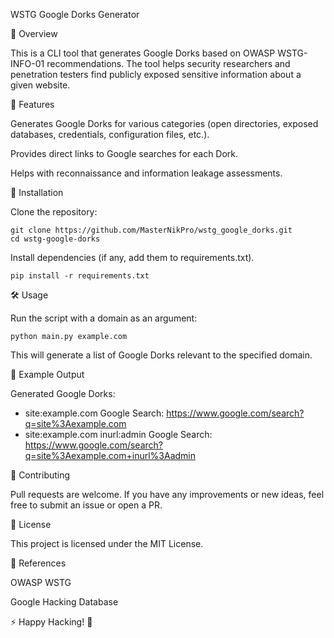 WSTG Google Dorks Generator

📌 Overview

This is a CLI tool that generates Google Dorks based on OWASP WSTG-INFO-01 recommendations. The tool helps security researchers and penetration testers find publicly exposed sensitive information about a given website.

🚀 Features

Generates Google Dorks for various categories (open directories, exposed databases, credentials, configuration files, etc.).

Provides direct links to Google searches for each Dork.

Helps with reconnaissance and information leakage assessments.

🔧 Installation

Clone the repository:
```
git clone https://github.com/MasterNikPro/wstg_google_dorks.git
cd wstg-google-dorks
```
Install dependencies (if any, add them to requirements.txt).
```
pip install -r requirements.txt
```
🛠 Usage

Run the script with a domain as an argument:
```
python main.py example.com
```
This will generate a list of Google Dorks relevant to the specified domain.

🔎 Example Output

Generated Google Dorks:
- site:example.com
  Google Search: https://www.google.com/search?q=site%3Aexample.com
- site:example.com inurl:admin
  Google Search: https://www.google.com/search?q=site%3Aexample.com+inurl%3Aadmin



🤝 Contributing

Pull requests are welcome. If you have any improvements or new ideas, feel free to submit an issue or open a PR.

📜 License

This project is licensed under the MIT License.

🔗 References

OWASP WSTG

Google Hacking Database

⚡ Happy Hacking! 🚀

